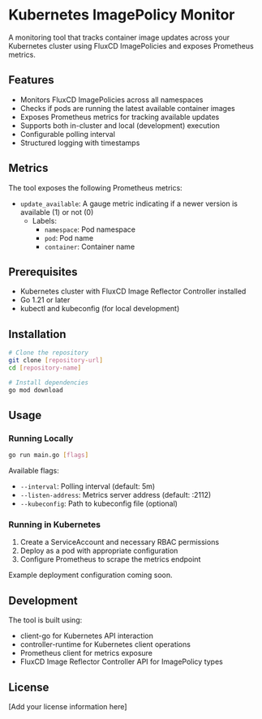 # Kubernetes ImagePolicy Monitor

A monitoring tool that tracks container image updates across your Kubernetes cluster using FluxCD ImagePolicies and exposes Prometheus metrics.

## Features

- Monitors FluxCD ImagePolicies across all namespaces
- Checks if pods are running the latest available container images
- Exposes Prometheus metrics for tracking available updates
- Supports both in-cluster and local (development) execution
- Configurable polling interval
- Structured logging with timestamps

## Metrics

The tool exposes the following Prometheus metrics:

- `update_available`: A gauge metric indicating if a newer version is available (1) or not (0)
  - Labels:
    - `namespace`: Pod namespace
    - `pod`: Pod name
    - `container`: Container name

## Prerequisites

- Kubernetes cluster with FluxCD Image Reflector Controller installed
- Go 1.21 or later
- kubectl and kubeconfig (for local development)

## Installation

```bash
# Clone the repository
git clone [repository-url]
cd [repository-name]

# Install dependencies
go mod download
```

## Usage

### Running Locally

```bash
go run main.go [flags]
```

Available flags:
- `--interval`: Polling interval (default: 5m)
- `--listen-address`: Metrics server address (default: :2112)
- `--kubeconfig`: Path to kubeconfig file (optional)

### Running in Kubernetes

1. Create a ServiceAccount and necessary RBAC permissions
2. Deploy as a pod with appropriate configuration
3. Configure Prometheus to scrape the metrics endpoint

Example deployment configuration coming soon.

## Development

The tool is built using:
- client-go for Kubernetes API interaction
- controller-runtime for Kubernetes client operations
- Prometheus client for metrics exposure
- FluxCD Image Reflector Controller API for ImagePolicy types

## License

[Add your license information here]
